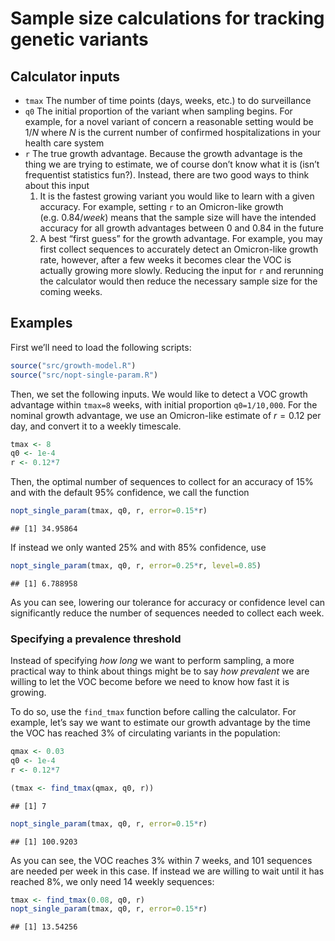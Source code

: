 Sample size calculations for tracking genetic variants
================

## Calculator inputs

- `tmax` The number of time points (days, weeks, etc.) to do
  surveillance
- `q0` The initial proportion of the variant when sampling begins. For
  example, for a novel variant of concern a reasonable setting would be
  $1/N$ where $N$ is the current number of confirmed hospitalizations in
  your health care system
- `r` The true growth advantage. Because the growth advantage is the
  thing we are trying to estimate, we of course don’t know what it is
  (isn’t frequentist statistics fun?). Instead, there are two good ways
  to think about this input
  1.  It is the fastest growing variant you would like to learn with a
      given accuracy. For example, setting `r` to an Omicron-like growth
      (e.g. $0.84/week$) means that the sample size will have the
      intended accuracy for all growth advantages between $0$ and $0.84$
      in the future
  2.  A best “first guess” for the growth advantage. For example, you
      may first collect sequences to accurately detect an Omicron-like
      growth rate, however, after a few weeks it becomes clear the VOC
      is actually growing more slowly. Reducing the input for `r` and
      rerunning the calculator would then reduce the necessary sample
      size for the coming weeks.

## Examples

First we’ll need to load the following scripts:

``` r
source("src/growth-model.R")
source("src/nopt-single-param.R")
```

Then, we set the following inputs. We would like to detect a VOC growth
advantage within `tmax=8` weeks, with initial proportion `q0=1/10,000`.
For the nominal growth advantage, we use an Omicron-like estimate of
$r=0.12$ per day, and convert it to a weekly timescale.

``` r
tmax <- 8
q0 <- 1e-4
r <- 0.12*7
```

Then, the optimal number of sequences to collect for an accuracy of 15%
and with the default 95% confidence, we call the function

``` r
nopt_single_param(tmax, q0, r, error=0.15*r)
```

    ## [1] 34.95864

If instead we only wanted 25% and with 85% confidence, use

``` r
nopt_single_param(tmax, q0, r, error=0.25*r, level=0.85)
```

    ## [1] 6.788958

As you can see, lowering our tolerance for accuracy or confidence level
can significantly reduce the number of sequences needed to collect each
week.

### Specifying a prevalence threshold

Instead of specifying *how long* we want to perform sampling, a more
practical way to think about things might be to say *how prevalent* we
are willing to let the VOC become before we need to know how fast it is
growing.

To do so, use the `find_tmax` function before calling the calculator.
For example, let’s say we want to estimate our growth advantage by the
time the VOC has reached 3% of circulating variants in the population:

``` r
qmax <- 0.03
q0 <- 1e-4
r <- 0.12*7

(tmax <- find_tmax(qmax, q0, r))
```

    ## [1] 7

``` r
nopt_single_param(tmax, q0, r, error=0.15*r)
```

    ## [1] 100.9203

As you can see, the VOC reaches 3% within 7 weeks, and 101 sequences are
needed per week in this case. If instead we are willing to wait until it
has reached 8%, we only need 14 weekly sequences:

``` r
tmax <- find_tmax(0.08, q0, r)
nopt_single_param(tmax, q0, r, error=0.15*r)
```

    ## [1] 13.54256
